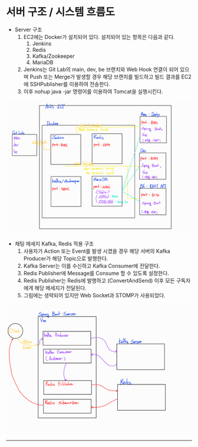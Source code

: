 # 서버 구조 / 시스템 흐름도

- Server 구조
  1. EC2에는 Docker가 설치되어 있다. 설치되어 있는 항목은 다음과 같다.
     1. Jenkins
     2. Redis
     3. Kafka/Zookeeper
     4. MariaDB
  2. Jenkins는 Git Lab의 main, dev, be 브랜치와 Web Hook 연결이 되어 있으며 Push 또는 Merge가 발생할 경우 해당 브랜치를 빌드하고 빌드 결과를 EC2에 SSHPublisher를 이용하여 전송한다.
  3. 이후 nohup java -jar 명령어를 이용하여 Tomcat을 실행시킨다.

 <img src='image/Untitled 2.png'> 

- 채팅 메세지 Kafka, Redis 적용 구조
  1. 사용자가 Action 또는 Event를 발생 시켰을 경우 해당 서버의 Kafka Producer가 해당 Topic으로 발행한다.
  2. Kafka Server는 이를 수신하고 Kafka Consumer에 전달한다.
  3. Redis Publisher에 Message를 Consume 할 수 있도록 설정한다.
  4. Redis Publisher는 Redis에 발행하고 (ConvertAndSend) 이후 모든 구독자에게 해당 메세지가 전달된다.
  5. 그림에는 생략되어 있지만 Web Socket과 STOMP가 사용되었다.

 <img src='image/Untitled 3.png'> 

---

